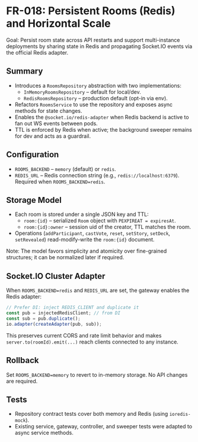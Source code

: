 # FR-018: Persistent Rooms (Redis) and Horizontal Scale

Goal: Persist room state across API restarts and support multi-instance deployments by sharing state in Redis and propagating Socket.IO events via the official Redis adapter.

## Summary

- Introduces a `RoomsRepository` abstraction with two implementations:
  - `InMemoryRoomsRepository` – default for local/dev.
  - `RedisRoomsRepository` – production default (opt-in via env).
- Refactors `RoomsService` to use the repository and exposes async methods for state changes.
- Enables the `@socket.io/redis-adapter` when Redis backend is active to fan out WS events between pods.
- TTL is enforced by Redis when active; the background sweeper remains for dev and acts as a guardrail.

## Configuration

- `ROOMS_BACKEND` – `memory` (default) or `redis`.
- `REDIS_URL` – Redis connection string (e.g., `redis://localhost:6379`). Required when `ROOMS_BACKEND=redis`.

## Storage Model

- Each room is stored under a single JSON key and TTL:
  - `room:{id}` – serialized `Room` object with `PEXPIREAT = expiresAt`.
  - `room:{id}:owner` – session uid of the creator, TTL matches the room.
- Operations (`addParticipant`, `castVote`, `reset`, `setStory`, `setDeck`, `setRevealed`) read-modify-write the `room:{id}` document.

Note: The model favors simplicity and atomicity over fine-grained structures; it can be normalized later if required.

## Socket.IO Cluster Adapter

When `ROOMS_BACKEND=redis` and `REDIS_URL` are set, the gateway enables the Redis adapter:

```ts
// Prefer DI: inject REDIS_CLIENT and duplicate it
const pub = injectedRedisClient; // from DI
const sub = pub.duplicate();
io.adapter(createAdapter(pub, sub));
```

This preserves current CORS and rate limit behavior and makes `server.to(roomId).emit(...)` reach clients connected to any instance.

## Rollback

Set `ROOMS_BACKEND=memory` to revert to in-memory storage. No API changes are required.

## Tests

- Repository contract tests cover both memory and Redis (using `ioredis-mock`).
- Existing service, gateway, controller, and sweeper tests were adapted to async service methods.

